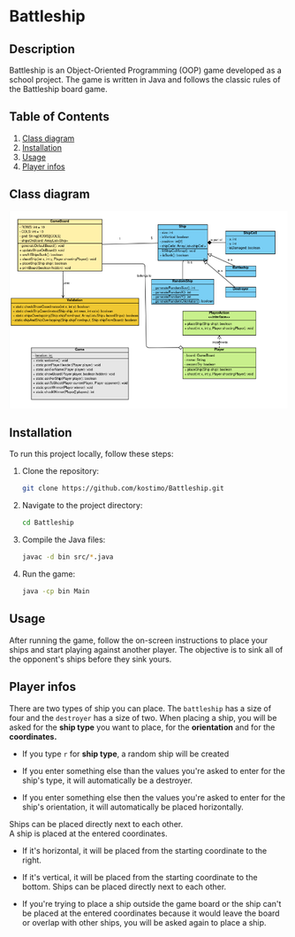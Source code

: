 # Battleship

## Description
Battleship is an Object-Oriented Programming (OOP) game developed as a school project.
The game is written in Java and follows the classic rules of the Battleship board game.

## Table of Contents
1. [Class diagram](#class-diagram)
1. [Installation](#installation)
2. [Usage](#usage)
3. [Player infos](#player-infos)


## Class diagram
![class-diagram.png](img/battleship-class-diagram.png)


## Installation
To run this project locally, follow these steps:

1. Clone the repository:
    ```bash
    git clone https://github.com/kostimo/Battleship.git
    ```
2. Navigate to the project directory:
    ```bash
    cd Battleship
    ```
3. Compile the Java files:
    ```bash
    javac -d bin src/*.java
    ```
4. Run the game:
    ```bash
    java -cp bin Main
    ```
   
## Usage
After running the game, follow the on-screen instructions to place your ships and
start playing against another player. The objective is to sink all of the opponent's
ships before they sink yours.


## Player infos
There are two types of ship you can place. The `battleship` has a size of four and the `destroyer` has a size of two.
When placing a ship, you will be asked for the **ship type** you want to place, for the **orientation** and for the
**coordinates.**

- If you type `r` for **ship type**, a random ship will be created

- If you enter something else than the values you're asked to enter for the ship's type, it will automatically be a
  destroyer.

- If you enter something else then the values you're asked to enter for the ship's orientation, it will automatically be
  placed horizontally.

Ships can be placed directly next to each other.  
A ship is placed at the entered coordinates.

- If it's horizontal, it will be placed from the starting coordinate to the right.

- If it's vertical, it will be placed from the starting coordinate to the bottom.
  Ships can be placed directly next to each other.

- If you're trying to place a ship outside the game board or the ship can't be placed at the entered coordinates because
  it would leave the board or overlap with other ships, you will be asked again to place a ship.
